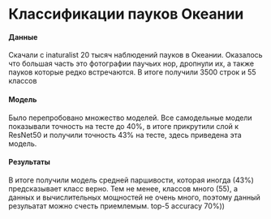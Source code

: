 # Классификации пауков Океании

#### Данные

Скачали с inaturalist 20 тысяч наблюдений пауков в Океании. Оказалось что большая часть это фотографии паучьих нор, дропнули их, а также пауков которые редко встречаются. В итоге получили 3500 строк и 55 классов

#### Модель

Было перепробовано множество моделей. Все самодельные модели показывали точность на тесте до 40%, в итоге прикрутили слой к ResNet50 и получили точность 43% на тесте, здесь приведена эта модель.

#### Результаты

В итоге получили модель средней паршивости, которая иногда (43%) предсказывает класс верно. Тем не менее, классов много (55), а данных и вычислительных мощностей не очень много, поэтому данный резульатат можно счесть приемлемым. top-5 accuracy 70%))
